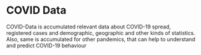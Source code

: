 # COVID Data #
COVID-Data is accumulated relevant data about COVID-19 spread, registered cases and demographic, geographic and other kinds of statistics. Also, same is accumulated for other pandemics, that can help to understand and predict COVID-19 behaviour
